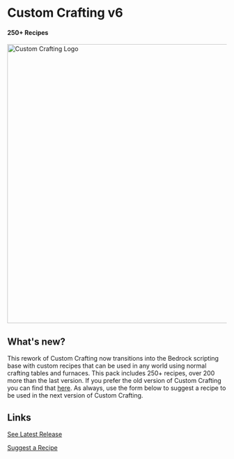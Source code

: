 # Custom Crafting v6
#### 250+ Recipes

<img src="https://static.wixstatic.com/media/0153ce_c74c064347534eda93a0e0f6e957d66c~mv2.png" alt="Custom Crafting Logo" width="640"/>

## What's new?
This rework of Custom Crafting now transitions into the Bedrock scripting base with custom recipes that can be used in any world using normal crafting tables and furnaces. This pack includes 250+ recipes, over 200 more than the last version. If you prefer the old version of Custom Crafting you can find that [here](https://chauhansaimc.wixsite.com/chauhan-sai-mc/post/custom-crafting-v5-minecraft-bedrock-map-download). As always, use the form below to suggest a recipe to be used in the next version of Custom Crafting. 

## Links
[See Latest Release](https://chauhansaimc.wixsite.com/chauhan-sai-mc/post/250-recipes-custom-crafting-v6-minecraft-bedrock-behavior-pack-download)

[Suggest a Recipe](https://docs.google.com/forms/d/e/1FAIpQLScVUUmjexwvMvVeZsiiWlKPCNAEQEkDELBbCLi543a8WzXI5w/viewform?usp=pp_url&entry.928727581=1-+%0A2-+%0A3-+%0A4-+%0A5-+%0A6-+%0A7-+%0A8-+%0A9-+&entry.1981170842=1-+%0A2-+%0A3-+%0A4-+%0A5-+%0A6-+%0A7-+%0A8-+%0A9-+)